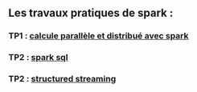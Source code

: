 ## Les travaux pratiques de spark :
### TP1 :  [calcule parallèle et distribué avec spark](https://github.com/mohamed-ait/Spark-TPs/tree/main/rdd-tp1)
### TP2 :  [spark sql ](https://github.com/mohamed-ait/Spark-TPs/tree/main/sparkSql)
### TP2 :  [structured streaming ](https://github.com/mohamed-ait/Spark-TPs/tree/main/structuredStreaming)






